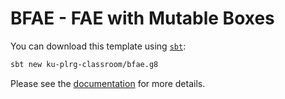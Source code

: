 # BFAE - FAE with Mutable Boxes

You can download this template using [`sbt`](https://www.scala-sbt.org/):
```bash
sbt new ku-plrg-classroom/bfae.g8
```

Please see the [documentation](https://github.com/ku-plrg-classroom/docs/tree/main/cose212/bfae) for more details.
